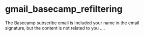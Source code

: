 # gmail_basecamp_refiltering
The Basecamp subscribe email is included your name in the email signature, but the content is not related to you ....
